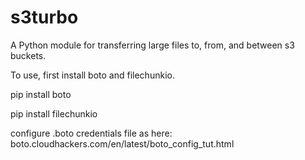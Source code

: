 # s3turbo
A Python module for transferring large files to, from, and between s3 buckets.

To use, first install boto and filechunkio.

pip install boto

pip install filechunkio

configure .boto credentials file as here: boto.cloudhackers.com/en/latest/boto_config_tut.html